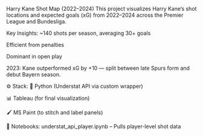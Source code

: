Harry Kane Shot Map (2022–2024)
This project visualizes Harry Kane’s shot locations and expected goals (xG) from 2022–2024 across the Premier League and Bundesliga.

Key Insights:
~140 shots per season, averaging 30+ goals

Efficient from penalties

Dominant in open play

2023: Kane outperformed xG by +10 — split between late Spurs form and debut Bayern season.

⚙️ Stack:
🐍 Python (Understat API via custom wrapper)

📊 Tableau (for final visualization)

🖌️ MS Paint (to stitch and label panels)

📁 Notebooks:
understat_api_player.ipynb – Pulls player-level shot data

